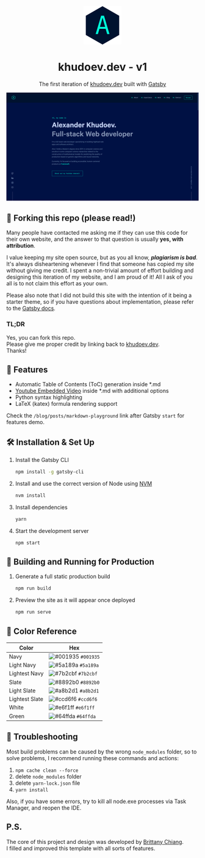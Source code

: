<div align="center">
  <img alt="Logo" src="https://raw.githubusercontent.com/AlexanderKhudoev/v1/main/src/images/logo.png" width="100" />
</div>
<h1 align="center">
  khudoev.dev - v1
</h1>
<p align="center">
  The first iteration of <a href="https://khudoev.dev" target="_blank">khudoev.dev</a> built with <a href="https://www.gatsbyjs.org/" target="_blank">Gatsby</a>
</p>

![demo](https://raw.githubusercontent.com/AlexanderKhudoev/v1/main/src/images/demo.png)

## 🚨 Forking this repo (please read!)

Many people have contacted me asking me if they can use this code for their own website, and the answer to that question is usually **yes, with attribution**.

I value keeping my site open source, but as you all know, _**plagiarism is bad**_. It's always disheartening whenever I find that someone has copied my site without giving me credit. I spent a non-trivial amount of effort building and designing this iteration of my website, and I am proud of it! All I ask of you all is to not claim this effort as your own.

Please also note that I did not build this site with the intention of it being a starter theme, so if you have questions about implementation, please refer to the [Gatsby docs](https://www.gatsbyjs.org/docs/).

### TL;DR

Yes, you can fork this repo. <br/>
Please give me proper credit by linking back to [khudoev.dev](https://khudoev.dev). <br/>
Thanks!

## 💠 Features

- Automatic Table of Contents (ToC) generation inside \*.md
- [Youtube Embedded Video](https://github.com/AlexanderKhudoev/gatsby-remark-embed-video) inside \*.md with additional options
- Python syntax highlighting
- LaTeX (katex) formula rendering support

Check the `/blog/posts/markdown-playground` link after Gatsby `start` for features demo.

## 🛠 Installation & Set Up

1. Install the Gatsby CLI

   ```sh
   npm install -g gatsby-cli
   ```

2. Install and use the correct version of Node using [NVM](https://github.com/nvm-sh/nvm)

   ```sh
   nvm install
   ```

3. Install dependencies

   ```sh
   yarn
   ```

4. Start the development server

   ```sh
   npm start
   ```

## 🚀 Building and Running for Production

1. Generate a full static production build

   ```sh
   npm run build
   ```

1. Preview the site as it will appear once deployed

   ```sh
   npm run serve
   ```

## 🎨 Color Reference

| Color          | Hex                                                                |
| -------------- | ------------------------------------------------------------------ |
| Navy           | ![#001935](https://via.placeholder.com/10/001935?text=+) `#001935` |
| Light Navy     | ![#5a189a](https://via.placeholder.com/10/5a189a?text=+) `#5a189a` |
| Lightest Navy  | ![#7b2cbf](https://via.placeholder.com/10/7b2cbf?text=+) `#7b2cbf` |
| Slate          | ![#8892b0](https://via.placeholder.com/10/8892b0?text=+) `#8892b0` |
| Light Slate    | ![#a8b2d1](https://via.placeholder.com/10/a8b2d1?text=+) `#a8b2d1` |
| Lightest Slate | ![#ccd6f6](https://via.placeholder.com/10/ccd6f6?text=+) `#ccd6f6` |
| White          | ![#e6f1ff](https://via.placeholder.com/10/e6f1ff?text=+) `#e6f1ff` |
| Green          | ![#64ffda](https://via.placeholder.com/10/64ffda?text=+) `#64ffda` |

## 📌 Troubleshooting

Most build problems can be caused by the wrong `node_modules` folder,
so to solve problems, I recommend running these commands and actions:

1. `npm cache clean --force`
2. delete `node_modules` folder
3. delete `yarn-lock.json` file
4. `yarn install`

Also, if you have some errors, try to kill all node.exe processes via Task Manager, and reopen the IDE.

## P.S.

The core of this project and design was developed by [Brittany Chiang](https://brittanychiang.com/). <br/>
I filled and improved this template with all sorts of features.
